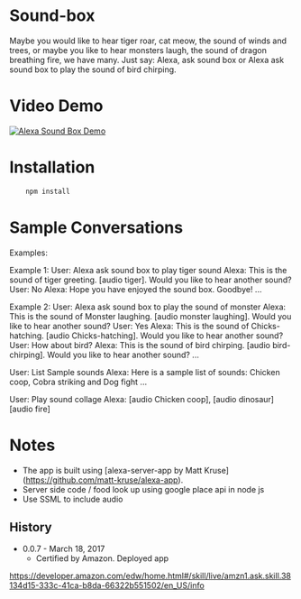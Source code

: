 # Sound-box
Maybe you would like to hear tiger roar, cat meow, the sound of winds and trees, or maybe you like to hear monsters laugh, the sound of dragon breathing fire, we have many. Just say: Alexa, ask sound box or Alexa ask sound box to play the sound of bird chirping.

# Video Demo
[![Alexa Sound Box Demo](http://lunch-where.herokuapp.com/images/sound-box-med.jpg)](https://youtu.be/dh-aH586ZrM)

# Installation

```bash
	npm install
```

# Sample Conversations
>

 Examples:

 Example 1:
 User: Alexa ask sound box to play tiger sound
 Alexa: This is the sound of tiger greeting. [audio tiger]. Would you like to hear another sound?
 User: No
 Alexa: Hope you have enjoyed the sound box. Goodbye!
 ...


 Example 2:
 User: Alexa ask sound box to play the sound of monster
 Alexa: This is the sound of Monster laughing. [audio monster laughing]. Would you like to hear another sound?
 User: Yes
 Alexa: This is the sound of Chicks-hatching. [audio Chicks-hatching]. Would you like to hear another sound?
 User: How about bird?
 Alexa: This is the sound of bird chirping. [audio bird-chirping]. Would you like to hear another sound?
 ...

 User: List Sample sounds
 Alexa: Here is a sample list of sounds: Chicken coop, Cobra striking and Dog fight
 ...

 User: Play sound collage
 Alexa: [audio Chicken coop], [audio dinosaur] [audio fire]

 # Notes

 - The app is built using [alexa-server-app by Matt Kruse] (https://github.com/matt-kruse/alexa-app).
 - Server side code / food look up using google place api in node js
 - Use SSML to include audio


## History

- 0.0.7 - March 18, 2017
  - Certified by Amazon. Deployed app

https://developer.amazon.com/edw/home.html#/skill/live/amzn1.ask.skill.38134d15-333c-41ca-b8da-66322b551502/en_US/info